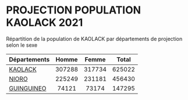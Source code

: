 # PROJECTION POPULATION KAOLACK 2021
	
Répartition de la population de KAOLACK par départements de projection selon le sexe
	
| Départements  | Homme | Femme | Total |
| --------- |:-----:|:-----:|:-----:|
| [KAOLACK](KAOLACK) | 307288 | 317734 | 625022 |
| [NIORO](NIORO) | 225249 | 231181 | 456430 |
| [GUINGUINEO](GUINGUINEO) | 74121 | 73174 | 147295 |
